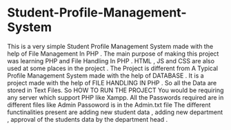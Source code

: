 # Student-Profile-Management-System
This is a very simple Student Profile Management System made with the help of File Management In PHP . The main purpose of making this project was learning PHP and File Handling In PHP . HTML , JS and CSS are also used at some places in the project .
The Project is different from A Typical Profile Management System made with the help of DATABASE . It is a project made with the help of FILE HANDLING IN PHP . So all the Data are stored in Text Files.
So HOW TO RUN THE PROJECT
You would be requiring any server which support PHP like Xampp.
All the Passwords required are in different files like Admin Passoword is in the Admin.txt file
The different functinalities present are adding new student data , adding new department , approval of the students data by the department head .

